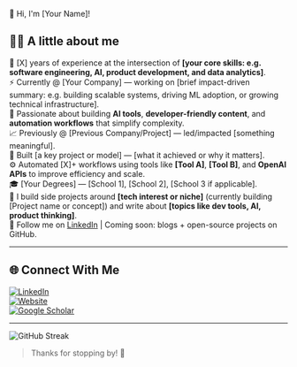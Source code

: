 👋 Hi, I'm [Your Name]!

## 👩‍💻 A little about me  
🧠 [X] years of experience at the intersection of **[your core skills: e.g. software engineering, AI, product development, and data analytics]**.  
⚡ Currently @ [Your Company] — working on [brief impact-driven summary: e.g. building scalable systems, driving ML adoption, or growing technical infrastructure].  
🤖 Passionate about building **AI tools**, **developer-friendly content**, and **automation workflows** that simplify complexity.  
📈 Previously @ [Previous Company/Project] — led/impacted [something meaningful].  
🧬 Built [a key project or model] — [what it achieved or why it matters].  
⚙️ Automated [X]+ workflows using tools like **[Tool A]**, **[Tool B]**, and **OpenAI APIs** to improve efficiency and scale.  
🎓 [Your Degrees] — [School 1], [School 2], [School 3 if applicable].  
🧪 I build side projects around **[tech interest or niche]** (currently building [Project name or concept]) and write about **[topics like dev tools, AI, product thinking]**.  
🔗 Follow me on [LinkedIn](#) | Coming soon: blogs + open-source projects on GitHub.

---

## 🌐 Connect With Me  
[![LinkedIn](https://img.shields.io/badge/LinkedIn-Profile-blue?logo=linkedin)](https://linkedin.com/in/yourprofile)  
[![Website](https://img.shields.io/badge/Website-Visit-green?logo=githubpages)](https://yourwebsite.com)  
[![Google Scholar](https://img.shields.io/badge/Scholar-Google-blue?logo=googlescholar)](https://scholar.google.com/yourprofile)

---

![GitHub Streak](https://github-readme-streak-stats.herokuapp.com/?user=BiaAhmed&theme=dark)

> Thanks for stopping by! 💛
